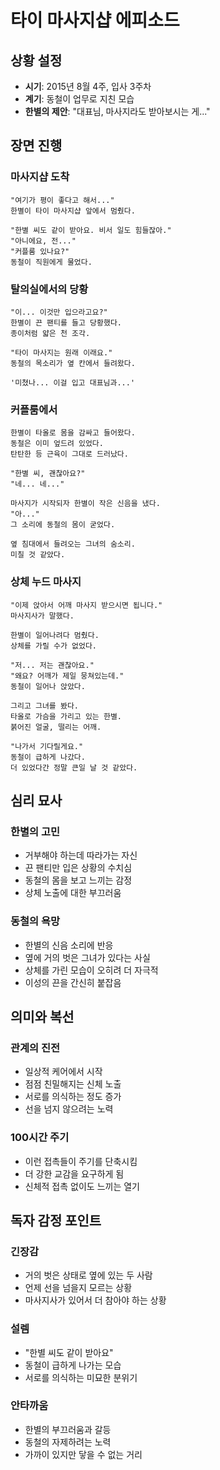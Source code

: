 # 타이 마사지샵 에피소드

## 상황 설정
- **시기**: 2015년 8월 4주, 입사 3주차
- **계기**: 동철이 업무로 지친 모습
- **한별의 제안**: "대표님, 마사지라도 받아보시는 게..."

## 장면 진행

### 마사지샵 도착
```
"여기가 평이 좋다고 해서..."
한별이 타이 마사지샵 앞에서 멈췄다.

"한별 씨도 같이 받아요. 비서 일도 힘들잖아."
"아니에요, 전..."
"커플룸 있나요?"
동철이 직원에게 물었다.
```

### 탈의실에서의 당황
```
"이... 이것만 입으라고요?"
한별이 끈 팬티를 들고 당황했다.
종이처럼 얇은 천 조각.

"타이 마사지는 원래 이래요."
동철의 목소리가 옆 칸에서 들려왔다.

'미쳤나... 이걸 입고 대표님과...'
```

### 커플룸에서
```
한별이 타올로 몸을 감싸고 들어왔다.
동철은 이미 엎드려 있었다.
탄탄한 등 근육이 그대로 드러났다.

"한별 씨, 괜찮아요?"
"네... 네..."

마사지가 시작되자 한별이 작은 신음을 냈다.
"아..."
그 소리에 동철의 몸이 굳었다.

옆 침대에서 들려오는 그녀의 숨소리.
미칠 것 같았다.
```

### 상체 누드 마사지
```
"이제 앉아서 어깨 마사지 받으시면 됩니다."
마사지사가 말했다.

한별이 일어나려다 멈췄다.
상체를 가릴 수가 없었다.

"저... 저는 괜찮아요."
"왜요? 어깨가 제일 뭉쳐있는데."
동철이 일어나 앉았다.

그리고 그녀를 봤다.
타올로 가슴을 가리고 있는 한별.
붉어진 얼굴, 떨리는 어깨.

"나가서 기다릴게요."
동철이 급하게 나갔다.
더 있었다간 정말 큰일 날 것 같았다.
```

## 심리 묘사

### 한별의 고민
- 거부해야 하는데 따라가는 자신
- 끈 팬티만 입은 상황의 수치심
- 동철의 몸을 보고 느끼는 감정
- 상체 노출에 대한 부끄러움

### 동철의 욕망
- 한별의 신음 소리에 반응
- 옆에 거의 벗은 그녀가 있다는 사실
- 상체를 가린 모습이 오히려 더 자극적
- 이성의 끈을 간신히 붙잡음

## 의미와 복선

### 관계의 진전
- 일상적 케어에서 시작
- 점점 친밀해지는 신체 노출
- 서로를 의식하는 정도 증가
- 선을 넘지 않으려는 노력

### 100시간 주기
- 이런 접촉들이 주기를 단축시킴
- 더 강한 교감을 요구하게 됨
- 신체적 접촉 없이도 느끼는 열기

## 독자 감정 포인트

### 긴장감
- 거의 벗은 상태로 옆에 있는 두 사람
- 언제 선을 넘을지 모르는 상황
- 마사지사가 있어서 더 참아야 하는 상황

### 설렘
- "한별 씨도 같이 받아요"
- 동철이 급하게 나가는 모습
- 서로를 의식하는 미묘한 분위기

### 안타까움
- 한별의 부끄러움과 갈등
- 동철의 자제하려는 노력
- 가까이 있지만 닿을 수 없는 거리